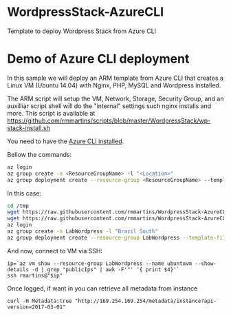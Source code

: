 # WordpressStack-AzureCLI
Template to deploy Wordpress Stack from Azure CLI

# Demo of Azure CLI deployment

In this sample we will deploy an ARM template from Azure CLI that creates a Linux VM (Ubuntu 14.04) with Nginx, PHP, MySQL and Wordpress installed.

The ARM script will setup the VM, Network, Storage, Security Group, and an auxilliar script shell will do the "internal" settings such nginx installs and more. This script is available at https://github.com/rmmartins/scripts/blob/master/WordpressStack/wp-stack-install.sh

You need to have the [Azure CLI installed](https://docs.microsoft.com/en-us/cli/azure/install-azure-cli).

Bellow the commands:
```sh
az login
az group create -n <ResourceGroupName> -l "<Location>"
az group deployment create --resource-group <ResourceGroupName> --template-file "<template.json path>" --parameters "<parameters.json path> --verbose"
```
In this case:
```sh
cd /tmp
wget https://raw.githubusercontent.com/rmmartins/WordpressStack-AzureCLI/master/template.json
wget https://raw.githubusercontent.com/rmmartins/WordpressStack-AzureCLI/master/parameters.json
az login
az group create -n LabWordpress -l "Brazil South"
az group deployment create --resource-group LabWordpress --template-file "template.json" --parameters "parameters.json" --verbose
```

And now, connect to VM via SSH:

```
ip=`az vm show --resource-group LabWordpress --name ubuntuvm --show-details -d | grep "publicIps" | awk -F'"' '{ print $4}'`
ssh rmartins@"$ip"
```

Once logged, if want  in you can retrieve all metadata from instance

```
curl -H Metadata:true "http://169.254.169.254/metadata/instance?api-version=2017-03-01"
```


